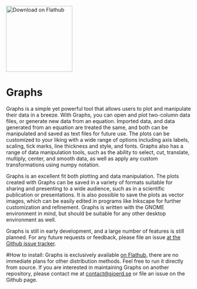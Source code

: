 <a href='https://flathub.org/apps/details/se.sjoerd.DatMan'><img width='180' alt='Download on Flathub' src='https://flathub.org/assets/badges/flathub-badge-en.svg'/></a>

# Graphs
 Graphs is a simple yet powerful tool that allows users to plot and manipulate their data in a breeze. With Graphs, you can open and plot two-column data files, or generate new data from an equation. Imported data, and data generated from an equation are treated the same, and both can be manipulated and saved as text files for future use. The plots can be customized to your liking with a wide range of options including axis labels, scaling, tick marks, line thickness and style, and fonts. Graphs also has a range of data manipulation tools, such as the ability to select, cut, translate, multiply, center, and smooth data, as well as apply any custom transformations using numpy notation.
  
Graphs is an excellent fit both plotting and data manipulation. The plots created with Graphs can be saved in a variety of formats suitable for sharing and presenting to a wide audience, such as in a scientific publication or presentations. It is also possible to save the plots as vector images, which can be easily edited in programs like Inkscape for further customization and refinement. Graphs is written with the GNOME environment in mind, but should be suitable for any other desktop environment as well.

Graphs is still in early development, and a large number of features is still planned. For any future requests or feedback, please file an issue [at the Github issue tracker](https://github.com/SjoerdB93/Graphs/issues).

#How to install:
Graphs is exclusively available [on Flathub](https://flathub.org/apps/details/se.sjoerd.DatMan), there are no immediate plans for other distribution methods. Feel free to run it directly from source. If you are interested in maintaining Graphs on another repository, please contact me at contact@sjoerd.se or file an issue on the Github page. 
